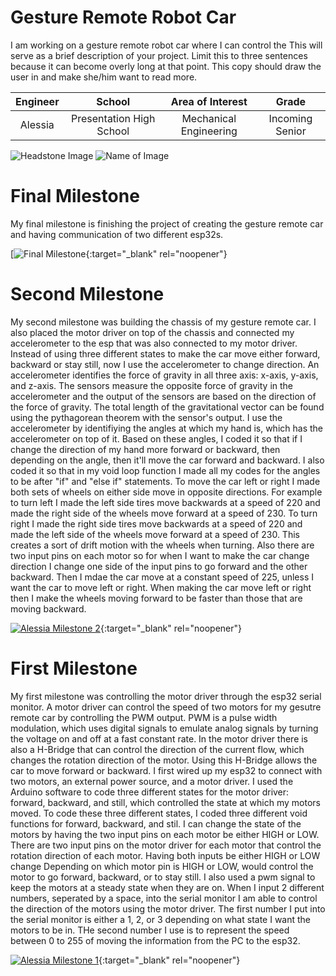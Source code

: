 ﻿# Gesture Remote Robot Car
I am working on a gesture remote robot car where I can control the 
This will serve as a brief description of your project. Limit this to three sentences because it can become overly long at that point. This copy should draw the user in and make she/him want to read more.

| **Engineer** | **School** | **Area of Interest** | **Grade** |
|:--:|:--:|:--:|:--:|
| Alessia | Presentation High School | Mechanical Engineering | Incoming Senior

![Headstone Image]()
![Name of Image]()
  
# Final Milestone
My final milestone is finishing the project of creating the gesture remote car and having communication of two different esp32s.

[![Final Milestone](){:target="_blank" rel="noopener"}

# Second Milestone
My second milestone was building the chassis of my gesture remote car. I also placed the motor driver on top of the chassis and connected my accelerometer to the esp that was also connected to my motor driver. Instead of using three different states to make the car move either forward, backward or stay still, now I use the accelerometer to change direction. An accelerometer identifies the force of gravity in all three axis: x-axis, y-axis, and z-axis. The sensors measure the opposite force of gravity in the accelerometer and the output of the sensors are based on the direction of the force of gravity. The total length of the gravitational vector can be found using the pythagorean theorem with the sensor's output. I use the accelerometer by identifiying the angles at which my hand is, which has the accelerometer on top of it. Based on these angles, I coded it so that if I change the direction of my hand more forward or backward, then depending on the angle, then it'll move the car forward and backward. I also coded it so that in my void loop function I made all my codes for the angles to be after "if" and "else if" statements. To move the car left or right I made both sets of wheels on either side move in opposite directions. For example to turn left I made the left side tires move backwards at a speed of 220 and made the right side of the wheels move forward at a speed of 230. To turn right I made the right side tires move backwards at a speed of 220 and made the left side of the wheels move forward at a speed of 230. This creates a sort of drift motion with the wheels when turning. Also there are two input pins on each motor so for when I want to make the car change direction I change one side of the input pins to go forward and the other backward. Then I mdae the car move at a constant speed of 225, unless I want the car to move left or right. When making the car move left or right then I make the wheels moving forward to be faster than those that are moving backward.

[![Alessia Milestone 2](https://res.cloudinary.com/marcomontalbano/image/upload/v1624908686/video_to_markdown/images/youtube--eXkCdn8ocRE-c05b58ac6eb4c4700831b2b3070cd403.jpg)](https://www.youtube.com/watch?v=eXkCdn8ocRE "Alessia Milestone 2"){:target="_blank" rel="noopener"}

# First Milestone

My first milestone was controlling the motor driver through the esp32 serial monitor. A motor driver can control the speed of two motors for my gesutre remote car by controlling the PWM output. PWM is a pulse width modulation, which uses digital signals to emulate analog signals by turning the voltage on and off at a fast constant rate. In the motor driver there is also a H-Bridge that can control the direction of the current flow, which changes the rotation direction of the motor. Using this H-Bridge allows the car to move forward or backward. I first wired up my esp32 to connect with two motors, an external power source, and a motor driver. I used the Arduino software to code three different states for the motor driver: forward, backward, and still, which controlled the state at which my motors moved. To code these three different states, I coded three different void functions for forward, backward, and stil. I can change the state of the motors by having the two input pins on each motor be either HIGH or LOW. There are two input pins on the motor driver for each motor that control the rotation direction of each motor. Having both inputs be either HIGH or LOW change Depending on which motor pin is HIGH or LOW, would control the motor to go forward, backward, or to stay still. I also used a pwm signal to keep the motors at a steady state when they are on. When I input 2 different numbers, seperated by a space, into the serial monitor I am able to control the direction of the motors using the motor driver. The first number I put into the serial monitor is either a 1, 2, or 3 depending on what state I want the motors to be in. THe second number I use is to represent the speed between 0 to 255 of moving the information from the PC to the esp32. 

[![Alessia Milestone 1](https://res.cloudinary.com/marcomontalbano/image/upload/v1624740106/video_to_markdown/images/youtube--EvijZCizwVY-c05b58ac6eb4c4700831b2b3070cd403.jpg)](https://youtu.be/EvijZCizwVY "Alessia Milestone 1"){:target="_blank" rel="noopener"}

